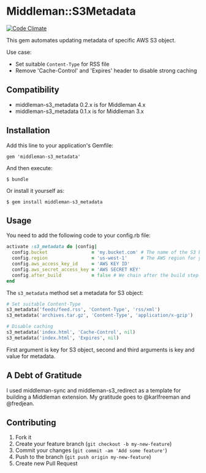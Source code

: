 # Middleman::S3Metadata

[![Code Climate](https://codeclimate.com/github/qnyp/middleman-s3_metadata/badges/gpa.svg)](https://codeclimate.com/github/qnyp/middleman-s3_metadata)

This gem automates updating metadata of specific AWS S3 object.

Use case:

* Set suitable `Content-Type` for RSS file
* Remove 'Cache-Control' and 'Expires' header to disable strong caching

## Compatibility

* middleman-s3_metadata 0.2.x is for Middleman 4.x
* middleman-s3_metadata 0.1.x is for Middleman 3.x

## Installation

Add this line to your application's Gemfile:

    gem 'middleman-s3_metadata'

And then execute:

    $ bundle

Or install it yourself as:

    $ gem install middleman-s3_metadata

## Usage

You need to add the following code to your config.rb file:

```ruby
activate :s3_metadata do |config|
  config.bucket                = 'my.bucket.com' # The name of the S3 bucket you are targetting. This is globally unique.
  config.region                = 'us-west-1'     # The AWS region for your bucket.
  config.aws_access_key_id     = 'AWS KEY ID'
  config.aws_secret_access_key = 'AWS SECRET KEY'
  config.after_build           = false # We chain after the build step by default. This may not be your desired behavior...
end
```

The `s3_metadata` method set a metadata for S3 object:

```ruby
# Set suitable Content-Type
s3_metadata('feeds/feed.rss', 'Content-Type', 'rss/xml')
s3_metadata('archives.tar.gz', 'Content-Type', 'application/x-gzip')

# Disable caching
s3_metadata('index.html', 'Cache-Control', nil)
s3_metadata('index.html', 'Expires', nil)
```

First argument is key for S3 object, second and third arguments is key and value for metadata.

## A Debt of Gratitude

I used middleman-sync and middleman-s3_redirect as a template for building a Middleman extension.
My gratitude goes to @karlfreeman and @fredjean.

## Contributing

1. Fork it
2. Create your feature branch (`git checkout -b my-new-feature`)
3. Commit your changes (`git commit -am 'Add some feature'`)
4. Push to the branch (`git push origin my-new-feature`)
5. Create new Pull Request
